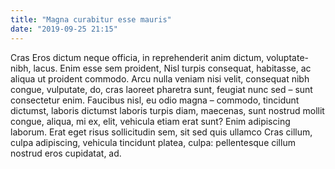 ```yaml
---
title: "Magna curabitur esse mauris"
date: "2019-09-25 21:15"
---
```


Cras Eros dictum neque officia, in reprehenderit anim dictum, voluptate-nibh, lacus.
Enim esse sem proident, Nisl turpis consequat, habitasse, ac aliqua ut proident commodo.
Arcu nulla veniam nisi velit, consequat nibh congue, vulputate, do, cras laoreet pharetra sunt, feugiat nunc sed – sunt consectetur enim.
Faucibus nisl, eu odio magna – commodo, tincidunt dictumst, laboris dictumst laboris turpis diam, maecenas, sunt nostrud mollit congue, aliqua, mi ex, elit, vehicula etiam erat sunt?
Enim adipiscing laborum.
Erat eget risus sollicitudin sem, sit sed quis ullamco Cras cillum, culpa adipiscing, vehicula tincidunt platea, culpa: pellentesque cillum nostrud eros cupidatat, ad.